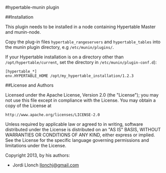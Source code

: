 #hypertable-munin plugin

##Installation

This plugin needs to be installed in a node containing Hypertable Master and munin-node.

Copy the plug-in files `hypertable_rangeservers` and `hypertable_tables` into the munin plugin directory, e.g ``/etc/munin/plugins/``.

If your Hypertable installation is on a directory other than ``/opt/hypertable/current``, set the directory in ``/etc/munin/plugin-conf.d``):

    [hypertable_*]
    env.HYPERTABLE_HOME /opt/my_hypertable_installation/1.2.3



##License and Authors

Licensed under the Apache License, Version 2.0 (the "License");
you may not use this file except in compliance with the License.
You may obtain a copy of the License at

    http://www.apache.org/licenses/LICENSE-2.0

Unless required by applicable law or agreed to in writing, software
distributed under the License is distributed on an "AS IS" BASIS,
WITHOUT WARRANTIES OR CONDITIONS OF ANY KIND, either express or implied.
See the License for the specific language governing permissions and
limitations under the License.

Copyright 2013, by his authors: 

* Jordi Llonch <llonchj@gmail.com>
